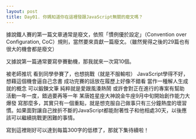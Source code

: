 ```yaml
---
layout: post
title: Day01. 你媽知道你在這裡發跟JavaScript無關的廢文嗎？
---
```

據說鐵人賽的第一篇文章通常是廢文，依照「慣例優於設定」（Convention over Configuration, CoC）規則，當然要來貢獻一篇廢文。（雖然覺得之後的29篇也有很大的機會都是廢文）

又據說第一篇通常要寫參賽動機，那我就來一次寫10個。

<!-- more -->

被老師推坑
看到同學參賽了，也想挑戰（就是不服輸啦）
JavaScript學得不好，想藉這個機會逼自己念書
成功完賽的話放在履歷上好像不錯看
當作一種解人生成就的概念
可以鍛鍊文筆
純粹就是愛跟風湊熱鬧
或許會對正在進行的專案有幫助
活動一年一度，錯過要再等一年
某唐姓星座大神說金牛座9月中旬開始創作能力大爆發
寫那麼多，其實只有一個重點，就是想克服自己做事只有三分鐘熱度的壞習慣。如果面對讓自己挫折不斷的JavaScript都能耐著性子和他相處30天，以後應該可以繼續挑戰更困難的事情。

寫到這裡剛好可以達到每篇300字的低標了，那就下集待續啦！

